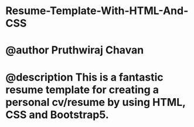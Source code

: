 ﻿<!-- @format -->

# Resume-Template-With-HTML-And-CSS

# @author Pruthwiraj Chavan

# @description This is a fantastic resume template for creating a personal cv/resume by using HTML, CSS and Bootstrap5.
